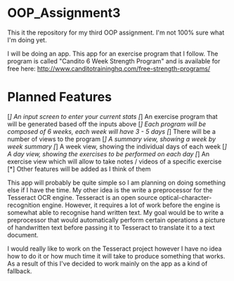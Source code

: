 # OOP_Assignment3
This it the repository for my third OOP assignment.
I'm not 100% sure what I'm doing yet.

I will be doing an app. This app for an exercise program that I follow. The program is called "Candito 6 Week Strength Program" and is available for free here: http://www.canditotraininghq.com/free-strength-programs/

# Planned Features
[*] An input screen to enter your current stats
[*] An exercise program that will be generated based off the inputs above
[*] Each program will be composed of 6 weeks, each week will have 3 - 5 days
[*] There will be a number of views to the program
  [*] A summary view, showing a week by week summary
  [*] A week view, showing the individual days of each week
  [*] A day view, showing the exercises to be performed on each day
  [*] An exercise view which will allow to take notes / videos of a specific exercise
[*] Other features will be added as I think of them

This app will probably be quite simple so I am planning on doing something else if I have the time.
My other idea is the write a preprocessor for the Tesseract OCR engine.
Tesseract is an open source optical-character-recognition engine.
However, it requires a lot of work before the engine is somewhat able to recognise hand written text.
My goal would be to write a preprocessor that would automatically perform certain operations a picture of handwritten text before passing it to Tesseract to translate it to a text document.

I would really like to work on the Tesseract project however I have no idea how to do it or how much time it will take to produce something that works.
As a result of this I've decided to work mainly on the app as a kind of fallback.
